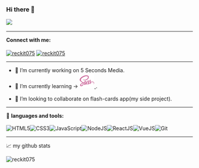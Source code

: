 ### Hi there 👋
  <a href="https://github.com/DenverCoder1/readme-typing-svg"><img src="https://readme-typing-svg.herokuapp.com?lines=I+am+Matek,computer+science+student.;Junior+full+stack+web+developer.;Always%20learning%20new%20things.&center=true&width=500&height=50"></a>
</p>
<hr/>

**Connect with me:** 
<br/><br/>
<a href="https://www.linkedin.com/in/mateusz-majka-473919196/" target="blank"><img align="center" src="https://image0.flaticon.com/icons/png/128/174/174857.png" alt="reckit075" height="40" width="40" /></a>
<a href="mailto:mateusz.majka.zsl@gmail.com?'Reching out to you'='Hi, I want to enwuire about...'" rel="noopener" target="_blank"><img align="center" src="https://image.flaticon.com/icons/png/512/732/732200.png" alt="reckit075" height="40" width="40" /></a>
<br />
<hr/>


- 🔭 I’m currently working on 5 Seconds Media.
- 🌱 I’m currently learning -> <a href="https://sass-lang.com" target="_blank"> <img src="https://raw.githubusercontent.com/devicons/devicon/master/icons/sass/sass-original.svg" alt="sass" width="40" height="40"/> </a>. <br/><br/>
- 👯 I’m looking to collaborate on flash-cards app(my side project).
<hr/>

🔧 **languages and tools:**  
<br/>
![HTML5](https://img.icons8.com/color/30/html-5.png)![CSS3](https://img.icons8.com/color/30/css3.png)![JavaScript](https://img.icons8.com/color/30/javascript.png)![NodeJS](https://img.icons8.com/color/30/nodejs.png)![ReactJS](https://img.icons8.com/office/30/000000/react.png)![VueJS](https://img.icons8.com/color/30/vue-js.png)![Git](https://img.icons8.com/color/30/git.png)
<hr/>



📈 my github stats

<p> <img src="https://github-readme-stats.vercel.app/api?username=reckit075&show_icons=true&theme=gotham" alt="reckit075" />
